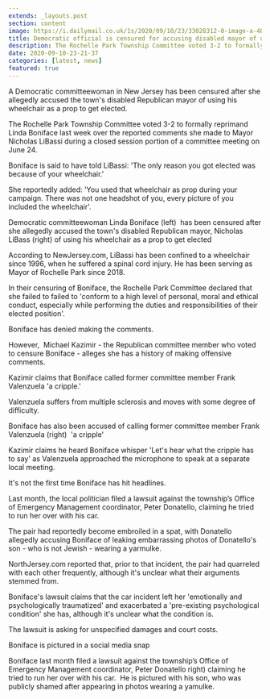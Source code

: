 ```yaml
---
extends: _layouts.post
section: content
image: https://i.dailymail.co.uk/1s/2020/09/10/23/33028312-0-image-a-48_1599775377376.jpg 
title: Democratic official is censured for accusing disabled mayor of using wheelchair to get elected 
description: The Rochelle Park Township Committee voted 3-2 to formally reprimand Linda Boniface over the reported comments she made to Mayor Nicholas LiBassi during a meeting on June 24. 
date: 2020-09-10-23-21-37 
categories: [latest, news] 
featured: true 
--- 
```

A Democratic committeewoman in New Jersey has been censured after she allegedly accused the town's disabled Republican mayor of using his wheelchair as a prop to get elected. 

The Rochelle Park Township Committee voted 3-2 to formally reprimand Linda Boniface last week over the reported comments she made to Mayor Nicholas LiBassi during a closed session portion of a committee meeting on June 24. 

Boniface is said to have told LiBassi: 'The only reason you got elected was because of your wheelchair.'

She reportedly added: 'You used that wheelchair as prop during your campaign. There was not one headshot of you, every picture of you included the wheelchair'.

Democratic committeewoman Linda Boniface (left)  has been censured after she allegedly accused the town's disabled Republican mayor, Nicholas LiBass (right) of using his wheelchair as a prop to get elected

According to NewJersey.com, LiBassi has been confined to a wheelchair since 1996, when he suffered a spinal cord injury. He has been serving as Mayor of Rochelle Park since 2018. 

In their censuring of Boniface, the Rochelle Park Committee declared that she failed to failed to 'conform to a high level of personal, moral and ethical conduct, especially while performing the duties and responsibilities of their elected position'.

Boniface has denied making the comments. 

However,  Michael Kazimir - the Republican committee member who voted to censure Boniface - alleges she has a history of making offensive comments. 

Kazimir claims that Boniface called former committee member Frank Valenzuela 'a cripple.'

Valenzuela suffers from multiple sclerosis and moves with some degree of difficulty. 

Boniface has also been accused of calling former committee member Frank Valenzuela (right)  'a cripple'

Kazimir claims he heard Boniface whisper 'Let's hear what the cripple has to say' as Valenzuela approached the microphone to speak at a separate local meeting. 

It's not the first time Boniface has hit headlines. 

Last month, the local politician filed a lawsuit against the township’s Office of Emergency Management coordinator, Peter Donatello, claiming he tried to run her over with his car. 

The pair had reportedly become embroiled in a spat, with Donatello allegedly accusing Boniface of leaking embarrassing photos of Donatello's son - who is not Jewish - wearing a yarmulke. 

NorthJersey.com reported that, prior to that incident, the pair had quarreled with each other frequently, although it's unclear what their arguments stemmed from.

Boniface's lawsuit claims that the car incident left her 'emotionally and psychologically traumatized' and exacerbated a 'pre-existing psychological condition' she has, although it's unclear what the condition is.

The lawsuit is asking for unspecified damages and court costs. 

Boniface is pictured in a social media snap 

Boniface last month filed a lawsuit against the township’s Office of Emergency Management coordinator, Peter Donatello right) claiming he tried to run her over with his car.  He is pictured with his son, who was publicly shamed after appearing in photos wearing a yamulke. 

